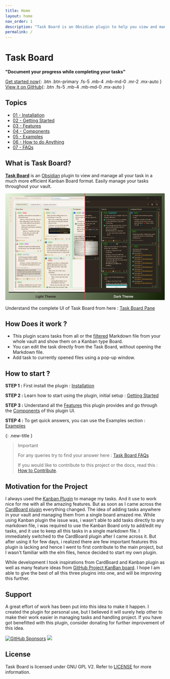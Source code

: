 ```yaml
---
title: Home
layout: home
nav_order: 1
description: "Task Board is an Obsidian plugin to help you view and manage all your tasks, throughout your vault from a single Kanban board."
permalink: /
---
```


# **Task Board**

**"Document your progress while completing your tasks"**

[Get started now](#how-to-start-?){: .btn .btn-primary .fs-5 .mb-4 .mb-md-0 .mr-2 .mx-auto }
[View it on GitHub](https://github.com/tu2-atmanand/Task-Board){: .btn .fs-5 .mb-4 .mb-md-0 .mx-auto }

## Topics

- [01 - Installation](./docs/Installation.md)
- [02 - Getting Started](./docs/Getting_Started.md)
- [03 - Features](./docs/Features/index.md)
- [04 - Components](./docs/Components/index.md)
- [05 - Examples](./docs/Examples/index.md)
- [06 - How to do Anything](./docs/How_To/index.md)
- [07 - FAQs](./docs/FAQs/index.md)

## What is Task Board?

[**Task Board**](https://github.com/tu2-atmanand/Task-Board) is an [Obsidian](https://obsidian.md/) plugin to view and manage all your task in a much more efficient Kanban Board format. Easily manage your tasks throughout your vault.

![Task Board Thumbnail](./assets/TaskBoardThumbnail.png)

Understand the complete UI of Task Board from here : [Task Board Pane](./docs/Components/Task_Board_Pane.md)

## **How Does it work ?**

- This plugin scans tasks from all or the [filtered](./docs/Features/Filters_for_Scanning.md) Markdown file from your whole vault and show them on a Kanban type Board.
- You can edit the task directly from the Task Board, without opening the Markdown file.
- Add task to currently opened files using a pop-up window.

## **How to start ?**

**STEP 1 :** First install the plugin : [Installation](./docs/Installation.md)

**STEP 2 :** Learn how to start using the plugin, initial setup : [Getting Started](./docs/Getting_Started.md)

**STEP 3 :** Understand all the [Features](./docs/Features/index.md) this plugin provides and go through the [Components](./docs/Components/index.md) of this plugin UI.

**STEP 4 :** To get quick answers, you can use the Examples section : [Examples](./docs/Examples/index.md)

{: .new-title }
> Important
>
> For any queries try to find your answer here : [Task Board FAQs](./docs/How_To/index.md)
>
> If you would like to contribute to this project or the docs, read this : [How to Contribute](./docs/Advanced/index.md).

## Motivation for the Project

I always used the [Kanban Plugin](https://github.com/mgmeyers/obsidian-kanban) to manage my tasks. And it use to work nice for me with all the amazing features. But as soon as I came across the [CardBoard plugin](obsidian://show-plugin?id=card-board) everything changed. The idea of adding tasks anywhere in your vault and managing them from a single board amazed me. While using Kanban plugin the issue was, i wasn't able to add tasks directly to any markdown file, i was required to use the Kanban Board only to add/edit my tasks, and it use to keep all this tasks in a single markdown file. I immediately switched to the CardBoard plugin after I came across it. But after using it for few days, i realized there are few important features this plugin is lacking and hence I went to first contribute to the main project, but I wasn't familiar with the elm files, hence decided to start my own plugin.

While development I took inspirations from CardBoard and Kanban plugin as well as many feature ideas from [GitHub Project KanBan board](https://docs.github.com/en/issues/planning-and-tracking-with-projects/customizing-views-in-your-project/changing-the-layout-of-a-view#about-the-board-layout). I hope I am able to give the best of all this three plugins into one, and will be improving this further.

## Support

A great effort of work has been put into this idea to make it happen. I created the plugin for personal use, but I believed it will surely help other to make their work easier in managing tasks and handling project. If you have got benefitted with this plugin, consider donating for further improvement of this idea.

[![GitHub Sponsors](https://img.shields.io/github/sponsors/tu2-atmanand?label=Sponsor&logo=GitHub%20Sponsors&style=for-the-badge)](https://github.com/sponsors/tu2-atmanand) <a href="https://www.buymeacoffee.com/tu2_atmanand"><img src="https://img.buymeacoffee.com/button-api/?text=Buy me a book&emoji=📖&slug=tu2_atmanand&button_colour=BD5FFF&font_colour=ffffff&font_family=Cookie&outline_colour=000000&coffee_colour=FFDD00" /></a>

## License

Task Board is licensed under GNU GPL V2. Refer to [LICENSE](https://github.com/tu2-atmanand/Task-Board/blob/main/LICENSE) for more information.

